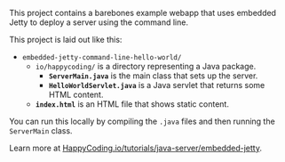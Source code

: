 This project contains a barebones example webapp that uses embedded Jetty to deploy a server using the command line.

This project is laid out like this:

- `embedded-jetty-command-line-hello-world/`
  - `io/happycoding/` is a directory representing a Java package.
    - **`ServerMain.java`** is the main class that sets up the server.
    - **`HelloWorldServlet.java`** is a Java servlet that returns some HTML content.
  - **`index.html`** is an HTML file that shows static content.

You can run this locally by compiling the `.java` files and then running the `ServerMain` class.

Learn more at [HappyCoding.io/tutorials/java-server/embedded-jetty](https://happycoding.io/tutorials/java-server/embedded-jetty).